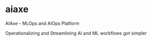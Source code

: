 # aiaxe

AIAxe - MLOps and AIOps Platform

Operationalizing and Streamlining AI and ML workflows got simpler

